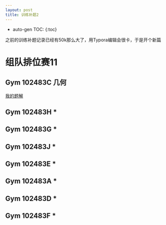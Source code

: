 ```yaml
---
layout: post
title: 训练补题2
---
```


* auto-gen TOC:
{:toc}


之前的训练补题记录已经有50k那么大了，用Typora编辑会很卡，于是开个新篇



# 组队排位赛11

## Gym 102483C 几何

[我的题解](/post/solutions/Gym102483C.html)



## Gym 102483H *

## Gym 102483G *

## Gym 102483J *

## Gym 102483E *

## Gym 102483A *

## Gym 102483D *

## Gym 102483F *



